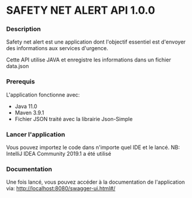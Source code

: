 # SAFETY NET ALERT API 1.0.0

### Description

Safety net alert est une application dont l'objectif essentiel est d'envoyer des informations aux services d'urgence.

Cette API utilise JAVA et enregistre les informations dans un fichier data.json

### Prerequis

L'application fonctionne avec:

- Java 11.0
- Maven 3.9.1
- Fichier JSON traité avec la librairie Json-Simple

### Lancer l'application

Vous pouvez importez le code dans n'importe quel IDE et le lancé.
NB: IntelliJ IDEA Community 2019.1 a été utilisé

### Documentation

Une fois lancé, vous pouvez accéder à la documentation de l'application via:
[http://localhost:8080/swagger-ui.html#/](http://localhost:8080/swagger-ui.html#/)

